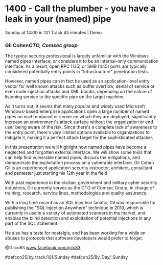 # 1400 - Call the plumber - you have a leak in your (named) pipe
Sunday at 14:00 in 101 Track
45 minutes | Demo
### Gil Cohen*CTO, Comsec group*

The typical security professional is largely unfamiliar with the Windows named pipes interface, or considers it to be an internal-only communication interface. 
As a result, open RPC (135) or SMB (445) ports are typically considered potentially entry points in "infrastructure" penetration tests.

However, named pipes can in fact be used as an application-level entry vector for well known attacks such as buffer overflow, denial of service or even code injection attacks and XML bombs, depending on the nature of listening service to the specific pipe on the target machine.

As it turns out, it seems that many popular and widely used Microsoft Windows-based enterprise applications open a large number of named pipes on each endpoint or server on which they are deployed, significantly increase an environment's attack surface without the organization or end user being aware of the risk. 
Since there's a complete lack of awareness to the entry point, there's very limited options available to organizations to mitigate it, making it a perfect attack target for the sophisticated attacker.

In this presentation we will highlight how named pipes have become a neglected and forgotten external interface. We will show some tools that can help find vulnerable named pipes, discuss the mitigations, and demonstrate the exploitation process on a vulnerable interface.
Gil Cohen
Gil is an experienced application security instructor, architect, consultant and pentester just starting his 12th year in the field. 

With past experience in the civilian, government and military cyber security industries, Gil currently serves as the CTO of Comsec Group, in charge of training, research, service lines, methodologies and quality assurance.

With a long time record as an SQL injection fanatic, Gil was responsible for publishing the "SQL Injection Anywhere" technique in 2010, which is currently in use in a variety of automated scanners in the market, and enables the blind detection and exploitation of potential injections in any part of the SQL statement.

He also has a taste for nostalgia, and has been working for a while on abuses to protocols that software developers would prefer to forget.

@Gilco83
www.facebook.com/gilc83

#defcon25/by_track/101/Sunday #defcon25/By_Day/_Sunday